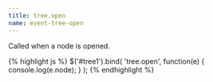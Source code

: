 ```yaml
---
title: tree.open
name: event-tree-open
---
```


Called when a node is opened.

{% highlight js %}
$('#tree1').bind(
    'tree.open',
    function(e) {
        console.log(e.node);
    }
);
{% endhighlight %}
